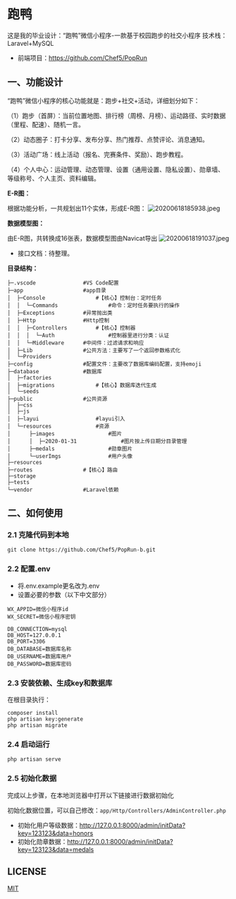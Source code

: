 # 跑鸭

这是我的毕业设计：“跑鸭”微信小程序-一款基于校园跑步的社交小程序
技术栈：Laravel+MySQL

- 前端项目：https://github.com/Chef5/PopRun

## 一、功能设计

“跑鸭”微信小程序的核心功能就是：跑步+社交+活动，详细划分如下：

（1）跑步（首屏）：当前位置地图、排行榜（周榜、月榜）、运动路径、实时数据（里程、配速）、随机一言。

（2）动态圈子：打卡分享、发布分享、热门推荐、点赞评论、消息通知。

（3）活动广场：线上活动（报名、完赛条件、奖励）、跑步教程。

（4）个人中心：运动管理、动态管理、设置（通用设置、隐私设置）、勋章墙、等级称号、个人主页、资料编辑。

**E-R图：**

根据功能分析，一共规划出11个实体，形成E-R图：
![20200618185938.jpeg](http://img.cdn.1zdz.cn/github/readme/poprun/20200618185938.jpeg)

**数据模型图：**

由E-R图，共转换成16张表，数据模型图由Navicat导出
![20200618191037.jpeg](http://img.cdn.1zdz.cn/github/readme/poprun/20200618191037.jpeg)

- 接口文档：待整理。

**目录结构：**

``` shell
├─.vscode               #VS Code配置
├─app                   #app目录
│  ├─Console                #【核心】控制台：定时任务
│  │  └─Commands                #命令：定时任务要执行的操作
│  ├─Exceptions         #异常抛出类
│  ├─Http               #Http控制
│  │  ├─Controllers         #【核心】控制器
│  │  │  └─Auth                 #控制器里进行分类：认证
│  │  └─Middleware      #中间件：过滤请求和响应
│  ├─Lib                #公共方法：主要写了一个返回参数格式化
│  └─Providers			
├─config                #配置文件：主要改了数据库编码配置，支持emoji
├─database              #数据库
│  ├─factories
│  ├─migrations             #【核心】数据库迭代生成
│  └─seeds
├─public                #公共资源
│  ├─css
│  ├─js
│  ├─layui                  #layui引入
│  └─resources              #资源
│      ├─images                 #图片
│      │  ├─2020-01-31              #图片按上传日期分目录管理
│      ├─medals                 #勋章图片
│      └─userImgs               #用户头像
├─resources
├─routes                #【核心】路由
├─storage
├─tests
└─vendor                #Laravel依赖
```

## 二、如何使用

### 2.1 克隆代码到本地

``` shell
git clone https://github.com/Chef5/PopRun-b.git
```

### 2.2 配置.env

- 将.env.example更名改为.env
- 设置必要的参数（以下中文部分）

``` shell
WX_APPID=微信小程序id
WX_SECRET=微信小程序密钥

DB_CONNECTION=mysql
DB_HOST=127.0.0.1
DB_PORT=3306
DB_DATABASE=数据库名称
DB_USERNAME=数据库用户
DB_PASSWORD=数据库密码
```

### 2.3 安装依赖、生成key和数据库

在根目录执行：

``` shell
composer install
php artisan key:generate
php artisan migrate
```

### 2.4 启动运行

``` shell
php artisan serve
```

### 2.5 初始化数据

完成以上步骤，在本地浏览器中打开以下链接进行数据初始化

初始化数据位置，可以自己修改：`app/Http/Controllers/AdminController.php`

- 初始化用户等级数据：http://127.0.0.1:8000/admin/initData?key=123123&data=honors
- 初始化勋章数据：http://127.0.0.1:8000/admin/initData?key=123123&data=medals

## LICENSE

[MIT](LICENSE)

